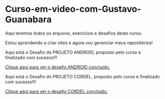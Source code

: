 # Curso-em-video-com-Gustavo-Guanabara
 Aqui teremos todos os arquivos, exercícios e desafios deste curso.

 Estou aprendendo a criar sites e agora vou gerenciar meus repositórios!

Aqui está o Desafio do PROJETO ANDROID, proposto pelo curso e finalizado com sucesso!!! 

<a href="https://leonarddias.github.io/Curso-em-video-com-Gustavo-Guanabara/desafios/modulo-02/d010/Resposta-d010%20ANDROID/index.html" target="_blank">Clique aqui para ver o desafio ANDROID concluído.</a>

Aqui está o Desafio do PROJETO CORDEL, proposto pelo curso e finalizado com sucesso!!!

<a href="https://leonarddias.github.io/Curso-em-video-com-Gustavo-Guanabara/desafios/modulo-02/d012/Resposta-d012/index.html">Clique aqui para ver o desafio CORDEL concluído.</a>
